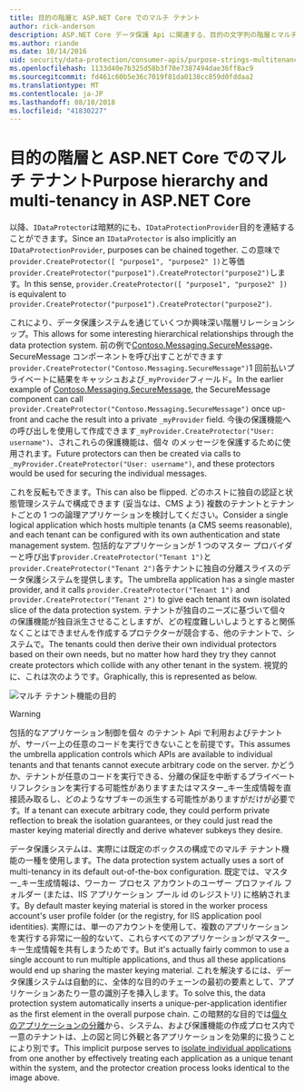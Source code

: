 ```yaml
---
title: 目的の階層と ASP.NET Core でのマルチ テナント
author: rick-anderson
description: ASP.NET Core データ保護 Api に関連する、目的の文字列の階層とマルチ テナント機能について説明します。
ms.author: riande
ms.date: 10/14/2016
uid: security/data-protection/consumer-apis/purpose-strings-multitenancy
ms.openlocfilehash: 1133d40e7b325d58b3f70e7387494dae36ff8ac9
ms.sourcegitcommit: fd461c60b5e36c7019f81da0138cc859d0fddaa2
ms.translationtype: MT
ms.contentlocale: ja-JP
ms.lasthandoff: 08/10/2018
ms.locfileid: "41830227"
---
```

# <a name="purpose-hierarchy-and-multi-tenancy-in-aspnet-core"></a><span data-ttu-id="a5e56-103">目的の階層と ASP.NET Core でのマルチ テナント</span><span class="sxs-lookup"><span data-stu-id="a5e56-103">Purpose hierarchy and multi-tenancy in ASP.NET Core</span></span>

<span data-ttu-id="a5e56-104">以降、`IDataProtector`は暗黙的にも、`IDataProtectionProvider`目的を連結することができます。</span><span class="sxs-lookup"><span data-stu-id="a5e56-104">Since an `IDataProtector` is also implicitly an `IDataProtectionProvider`, purposes can be chained together.</span></span> <span data-ttu-id="a5e56-105">この意味で`provider.CreateProtector([ "purpose1", "purpose2" ])`と等価`provider.CreateProtector("purpose1").CreateProtector("purpose2")`します。</span><span class="sxs-lookup"><span data-stu-id="a5e56-105">In this sense, `provider.CreateProtector([ "purpose1", "purpose2" ])` is equivalent to `provider.CreateProtector("purpose1").CreateProtector("purpose2")`.</span></span>

<span data-ttu-id="a5e56-106">これにより、データ保護システムを通じていくつか興味深い階層リレーションシップ。</span><span class="sxs-lookup"><span data-stu-id="a5e56-106">This allows for some interesting hierarchical relationships through the data protection system.</span></span> <span data-ttu-id="a5e56-107">前の例で[Contoso.Messaging.SecureMessage](xref:security/data-protection/consumer-apis/purpose-strings#data-protection-contoso-purpose)、SecureMessage コンポーネントを呼び出すことができます`provider.CreateProtector("Contoso.Messaging.SecureMessage")`1 回前払いプライベートに結果をキャッシュおよび`_myProvider`フィールド。</span><span class="sxs-lookup"><span data-stu-id="a5e56-107">In the earlier example of [Contoso.Messaging.SecureMessage](xref:security/data-protection/consumer-apis/purpose-strings#data-protection-contoso-purpose), the SecureMessage component can call `provider.CreateProtector("Contoso.Messaging.SecureMessage")` once up-front and cache the result into a private `_myProvider` field.</span></span> <span data-ttu-id="a5e56-108">今後の保護機能への呼び出しを使用して作成できます`_myProvider.CreateProtector("User: username")`、されこれらの保護機能は、個々 のメッセージを保護するために使用されます。</span><span class="sxs-lookup"><span data-stu-id="a5e56-108">Future protectors can then be created via calls to `_myProvider.CreateProtector("User: username")`, and these protectors would be used for securing the individual messages.</span></span>

<span data-ttu-id="a5e56-109">これを反転もできます。</span><span class="sxs-lookup"><span data-stu-id="a5e56-109">This can also be flipped.</span></span> <span data-ttu-id="a5e56-110">どのホストに独自の認証と状態管理システムで構成できます (妥当なは、CMS よう) 複数のテナントとテナントごとの 1 つの論理アプリケーションを検討してください。</span><span class="sxs-lookup"><span data-stu-id="a5e56-110">Consider a single logical application which hosts multiple tenants (a CMS seems reasonable), and each tenant can be configured with its own authentication and state management system.</span></span> <span data-ttu-id="a5e56-111">包括的なアプリケーションが 1 つのマスター プロバイダーと呼び出す`provider.CreateProtector("Tenant 1")`と`provider.CreateProtector("Tenant 2")`各テナントに独自の分離スライスのデータ保護システムを提供します。</span><span class="sxs-lookup"><span data-stu-id="a5e56-111">The umbrella application has a single master provider, and it calls `provider.CreateProtector("Tenant 1")` and `provider.CreateProtector("Tenant 2")` to give each tenant its own isolated slice of the data protection system.</span></span> <span data-ttu-id="a5e56-112">テナントが独自のニーズに基づいて個々 の保護機能が独自派生させることしますが、どの程度難しいしようとすると関係なくことはできませんを作成するプロテクターが競合する、他のテナントで、システムで。</span><span class="sxs-lookup"><span data-stu-id="a5e56-112">The tenants could then derive their own individual protectors based on their own needs, but no matter how hard they try they cannot create protectors which collide with any other tenant in the system.</span></span> <span data-ttu-id="a5e56-113">視覚的に、これは次のようです。</span><span class="sxs-lookup"><span data-stu-id="a5e56-113">Graphically, this is represented as below.</span></span>

![マルチ テナント機能の目的](purpose-strings-multitenancy/_static/purposes-multi-tenancy.png)

>[!WARNING]
> <span data-ttu-id="a5e56-115">包括的なアプリケーション制御を個々 のテナント Api で利用およびテナントが、サーバー上の任意のコードを実行できないことを前提です。</span><span class="sxs-lookup"><span data-stu-id="a5e56-115">This assumes the umbrella application controls which APIs are available to individual tenants and that tenants cannot execute arbitrary code on the server.</span></span> <span data-ttu-id="a5e56-116">かどうか、テナントが任意のコードを実行できる、分離の保証を中断するプライベート リフレクションを実行する可能性がありますまたはマスター_キー生成情報を直接読み取るし、どのようなサブキーの派生する可能性がありますがだけが必要です。</span><span class="sxs-lookup"><span data-stu-id="a5e56-116">If a tenant can execute arbitrary code, they could perform private reflection to break the isolation guarantees, or they could just read the master keying material directly and derive whatever subkeys they desire.</span></span>

<span data-ttu-id="a5e56-117">データ保護システムは、実際には既定のボックスの構成でのマルチ テナント機能の一種を使用します。</span><span class="sxs-lookup"><span data-stu-id="a5e56-117">The data protection system actually uses a sort of multi-tenancy in its default out-of-the-box configuration.</span></span> <span data-ttu-id="a5e56-118">既定では、マスター_キー生成情報は、ワーカー プロセス アカウントのユーザー プロファイル フォルダー (または、IIS アプリケーション プール id のレジストリ) に格納されます。</span><span class="sxs-lookup"><span data-stu-id="a5e56-118">By default master keying material is stored in the worker process account's user profile folder (or the registry, for IIS application pool identities).</span></span> <span data-ttu-id="a5e56-119">実際には、単一のアカウントを使用して、複数のアプリケーションを実行する非常に一般的ないて、これらすべてのアプリケーションがマスター_キー生成情報を共有しまうためです。</span><span class="sxs-lookup"><span data-stu-id="a5e56-119">But it's actually fairly common to use a single account to run multiple applications, and thus all these applications would end up sharing the master keying material.</span></span> <span data-ttu-id="a5e56-120">これを解決するには、データ保護システムは自動的に、全体的な目的のチェーンの最初の要素として、アプリケーションあたり一意の識別子を挿入します。</span><span class="sxs-lookup"><span data-stu-id="a5e56-120">To solve this, the data protection system automatically inserts a unique-per-application identifier as the first element in the overall purpose chain.</span></span> <span data-ttu-id="a5e56-121">この暗黙的な目的では[個々 のアプリケーションの分離](xref:security/data-protection/configuration/overview#per-application-isolation)から、システム、および保護機能の作成プロセス内で一意のテナントは、上の図と同じ外観と各アプリケーションを効果的に扱うことにより別です。</span><span class="sxs-lookup"><span data-stu-id="a5e56-121">This implicit purpose serves to [isolate individual applications](xref:security/data-protection/configuration/overview#per-application-isolation) from one another by effectively treating each application as a unique tenant within the system, and the protector creation process looks identical to the image above.</span></span>
